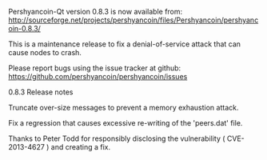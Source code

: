 Pershyancoin-Qt version 0.8.3 is now available from:
  http://sourceforge.net/projects/pershyancoin/files/Pershyancoin/pershyancoin-0.8.3/

This is a maintenance release to fix a denial-of-service attack that
can cause nodes to crash.

Please report bugs using the issue tracker at github:
  https://github.com/pershyancoin/pershyancoin/issues

0.8.3 Release notes

Truncate over-size messages to prevent a memory exhaustion attack.

Fix a regression that causes excessive re-writing of the 'peers.dat' file.


Thanks to Peter Todd for responsibly disclosing the vulnerability
( CVE-2013-4627 ) and creating a fix.
